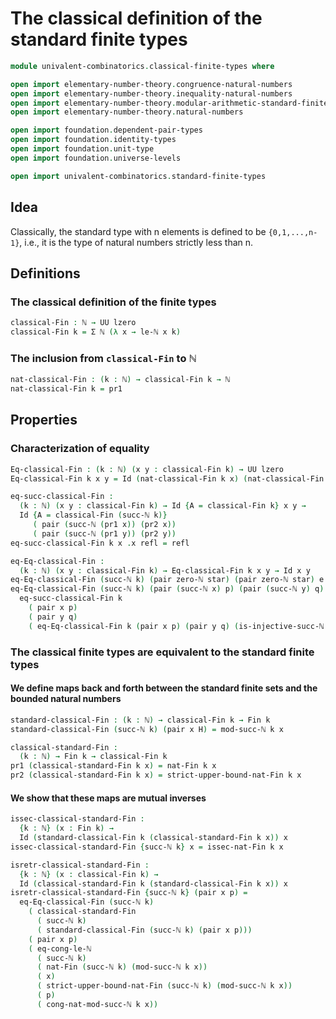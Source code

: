 #  The classical definition of the standard finite types

```agda
module univalent-combinatorics.classical-finite-types where

open import elementary-number-theory.congruence-natural-numbers
open import elementary-number-theory.inequality-natural-numbers
open import elementary-number-theory.modular-arithmetic-standard-finite-types
open import elementary-number-theory.natural-numbers

open import foundation.dependent-pair-types
open import foundation.identity-types
open import foundation.unit-type
open import foundation.universe-levels

open import univalent-combinatorics.standard-finite-types
```

## Idea

Classically, the standard type with n elements is defined to be `{0,1,...,n-1}`, i.e., it is the type of natural numbers strictly less than n.

## Definitions

### The classical definition of the finite types

```agda
classical-Fin : ℕ → UU lzero
classical-Fin k = Σ ℕ (λ x → le-ℕ x k)
```

### The inclusion from `classical-Fin` to ℕ

```agda
nat-classical-Fin : (k : ℕ) → classical-Fin k → ℕ
nat-classical-Fin k = pr1
```

## Properties

### Characterization of equality

```agda
Eq-classical-Fin : (k : ℕ) (x y : classical-Fin k) → UU lzero
Eq-classical-Fin k x y = Id (nat-classical-Fin k x) (nat-classical-Fin k y)

eq-succ-classical-Fin :
  (k : ℕ) (x y : classical-Fin k) → Id {A = classical-Fin k} x y →
  Id {A = classical-Fin (succ-ℕ k)}
     ( pair (succ-ℕ (pr1 x)) (pr2 x))
     ( pair (succ-ℕ (pr1 y)) (pr2 y))
eq-succ-classical-Fin k x .x refl = refl

eq-Eq-classical-Fin :
  (k : ℕ) (x y : classical-Fin k) → Eq-classical-Fin k x y → Id x y
eq-Eq-classical-Fin (succ-ℕ k) (pair zero-ℕ star) (pair zero-ℕ star) e = refl
eq-Eq-classical-Fin (succ-ℕ k) (pair (succ-ℕ x) p) (pair (succ-ℕ y) q) e =
  eq-succ-classical-Fin k
    ( pair x p)
    ( pair y q)
    ( eq-Eq-classical-Fin k (pair x p) (pair y q) (is-injective-succ-ℕ e))
```

### The classical finite types are equivalent to the standard finite types

#### We define maps back and forth between the standard finite sets and the bounded natural numbers

```agda
standard-classical-Fin : (k : ℕ) → classical-Fin k → Fin k
standard-classical-Fin (succ-ℕ k) (pair x H) = mod-succ-ℕ k x

classical-standard-Fin :
  (k : ℕ) → Fin k → classical-Fin k
pr1 (classical-standard-Fin k x) = nat-Fin k x
pr2 (classical-standard-Fin k x) = strict-upper-bound-nat-Fin k x
```

#### We show that these maps are mutual inverses

```agda
issec-classical-standard-Fin :
  {k : ℕ} (x : Fin k) →
  Id (standard-classical-Fin k (classical-standard-Fin k x)) x
issec-classical-standard-Fin {succ-ℕ k} x = issec-nat-Fin k x

isretr-classical-standard-Fin :
  {k : ℕ} (x : classical-Fin k) →
  Id (classical-standard-Fin k (standard-classical-Fin k x)) x
isretr-classical-standard-Fin {succ-ℕ k} (pair x p) =
  eq-Eq-classical-Fin (succ-ℕ k)
    ( classical-standard-Fin
      ( succ-ℕ k)
      ( standard-classical-Fin (succ-ℕ k) (pair x p)))
    ( pair x p)
    ( eq-cong-le-ℕ
      ( succ-ℕ k)
      ( nat-Fin (succ-ℕ k) (mod-succ-ℕ k x))
      ( x)
      ( strict-upper-bound-nat-Fin (succ-ℕ k) (mod-succ-ℕ k x))
      ( p)
      ( cong-nat-mod-succ-ℕ k x))
```
